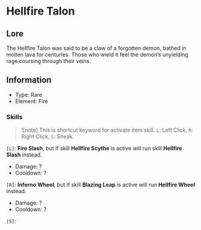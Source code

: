 # Hellfire Talon
## Lore
The Hellfire Talon was said to be a claw of a forgotten demon, bathed in molten lava for centuries. Those who wield it feel the demon’s unyielding rage coursing through their veins.
## Information
- Type: Rare
- Element: Fire

### Skills
> ![note]
> This is shortcut keyword for activate item skill. `L`: Left Click, `R`: Right Click, `S`: Sneak.

`[L]`: **Fire Slash**, but if skill **Hellfire Scythe** is active will run skill **Hellfire Slash** instead.
- Damage: ?
- Cooldown: ?

`[R]`: **Inferno Wheel**, but if skill **Blazing Leap** is active will run **Hellfire Wheel** instead.
- Damage: ?
- Cooldown: ?

`[S]`: 